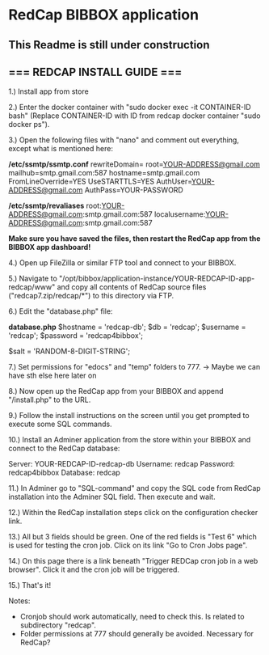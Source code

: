 # RedCap BIBBOX application

## This Readme is still under construction

## === REDCAP INSTALL GUIDE ===

1.) Install app from store

2.) Enter the docker container with "sudo docker exec -it CONTAINER-ID bash" (Replace CONTAINER-ID with ID from redcap docker container "sudo docker ps").

3.) Open the following files with "nano" and comment out everything, except what is mentioned here:

  **/etc/ssmtp/ssmtp.conf**
    rewriteDomain=
    root=YOUR-ADDRESS@gmail.com
    mailhub=smtp.gmail.com:587
    hostname=smtp.gmail.com
    FromLineOverride=YES
    UseSTARTTLS=YES
    AuthUser=YOUR-ADDRESS@gmail.com
    AuthPass=YOUR-PASSWORD

  **/etc/ssmtp/revaliases**
    root:YOUR-ADDRESS@gmail.com:smtp.gmail.com:587
    localusername:YOUR-ADDRESS@gmail.com:smtp.gmail.com:587


  **Make sure you have saved the files, then restart the RedCap app from the BIBBOX app dashboard!**


4.) Open up FileZilla or similar FTP tool and connect to your BIBBOX.

5.) Navigate to "/opt/bibbox/application-instance/YOUR-REDCAP-ID-app-redcap/www" and copy all contents of RedCap source files ("redcap7.zip/redcap/*") to this directory via FTP.

6.) Edit the "database.php" file:

**database.php**
$hostname 	= 'redcap-db';
$db 		    = 'redcap';
$username 	= 'redcap';
$password 	= 'redcap4bibbox';

$salt = 'RANDOM-8-DIGIT-STRING';


7.) Set permissions for "edocs" and "temp" folders to 777. -> Maybe we can have sth else here later on

8.) Now open up the RedCap app from your BIBBOX and append "/install.php" to the URL.

9.) Follow the install instructions on the screen until you get prompted to execute some SQL commands.

10.) Install an Adminer application from the store within your BIBBOX and connect to the RedCap database:

  Server: YOUR-REDCAP-ID-redcap-db
  Username: redcap
  Password: redcap4bibbox
  Database: redcap


11.) In Adminer go to "SQL-command" and copy the SQL code from RedCap installation into the Adminer SQL field. Then execute and wait.

12.) Within the RedCap installation steps click on the configuration checker link.

13.) All but 3 fields should be green. One of the red fields is "Test 6" which is used for testing the cron job. Click on its link "Go to Cron Jobs page".

14.) On this page there is a link beneath "Trigger REDCap cron job in a web browser". Click it and the cron job will be triggered.

15.) That's it!


Notes:
- Cronjob should work automatically, need to check this. Is related to subdirectory "redcap".
- Folder permissions at 777 should generally be avoided. Necessary for RedCap?
